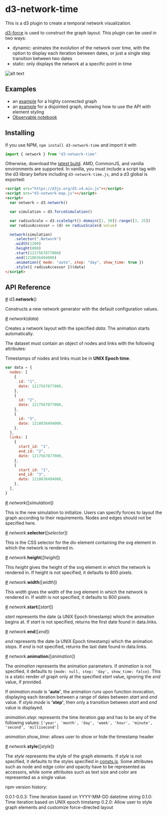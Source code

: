 # d3-network-time

This is a d3 plugin to create a temporal network visualization.

[d3-force](https://github.com/d3/d3-force) is used to construct the graph layout. This plugin can be used in two ways:

- dynamic: animates the evolution of the network over time, with the option to display each iteration between dates, or just a single step transition between two dates
- static: only displays the network at a specific point in time

![alt text](https://github.com/dianaow/d3-network-time/raw/master/d3-network-time-gif.gif "Example GIF")

## Examples

- an [example](https://github.com/dianaow/d3-network-time/blob/master/example/index.html) for a highly connected graph
- an [example](https://github.com/dianaow/d3-network-time/blob/master/example/index1.html) for a disjointed graph, showing how to use the API with element styling
- [Observable notebook](https://observablehq.com/@dianaow/temporal-network-visualization/3)

## Installing

If you use NPM, `npm install d3-network-time` and import it with

```js
import { network } from "d3-network-time"
```

Otherwise, download the [latest build](https://github.com/dianaow/d3-network-time/tree/master/build). AMD, CommonJS, and vanilla environments are supported. In vanilla, you must include a script tag with the d3 library before including `d3-network-time.js`, and a d3 global is exported:

```html
<script src="https://d3js.org/d3.v4.min.js"></script>
<script src="d3-network-map.js"></script>
<script>
  var network = d3.network()

  var simulation = d3.forceSimulation()

  var radiusScale = d3.scaleSqrt().domain([1, 50]).range([3, 25])
  var radiusAccessor = (d) => radiusScale(d.value)

  network(simulation)
    .selector(".Network")
    .width(1200)
    .height(800)
    .start(1217567877000)
    .end(1218036494000)
    .animation({ mode: "auto", step: "day", show_time: true })
    .style({ radiusAccessor })(data)
</script>
```

## API Reference

<a href="#network" name="network">#</a> d3.<b>network</b>()

Constructs a new network generator with the default configuration values.

<a href="#_network" name="_network">#</a> <i>network</i>(<i>data</i>)

Creates a network layout with the specified _data_. The animation starts automatically.

The dataset must contain an object of nodes and links with the following attributes:

Timestamps of nodes and links must be in <b>UNIX Epoch time</b>.

```js
var data = {
  nodes: [
    {
      id: "1",
      date: 1217567877000,
    },
    {
      id: "2",
      date: 1217567877000,
    },
    {
      id: "3",
      date: 1218036494000,
    },
  ],
  links: [
    {
      start_id: "1",
      end_id: "2",
      date: 1217567877000,
    },
    {
      start_id: "1",
      end_id: "3",
      date: 1218036494000,
    },
  ],
}
```

<a href="#network" name="network">#</a> <i>network</i>([<i>simulation</i>])

This is the new simulation to initialize. Users can specify forces to layout the graph according to their requirements. Nodes and edges should not be specified here.

<a href="#network_selector" name="network_selector">#</a> <i>network</i>.<b>selector</b>([<i>selector</i>])

This is the CSS selector for the div element containing the svg element in which the network is rendered in.

<a href="#network_height" name="network_height">#</a> <i>network</i>.<b>height</b>([<i>height</i>])

This _height_ gives the height of the svg element in which the network is rendered in. If height is not specified, it defaults to 800 pixels.

<a href="#network_width" name="network_width">#</a> <i>network</i>.<b>width</b>([<i>width</i>])

This _width_ gives the width of the svg element in which the network is rendered in. If width is not specified, it defaults to 800 pixels.

<a href="#network_start" name="network_start">#</a> <i>network</i>.<b>start</b>([<i>start</i>])

_start_ represents the date (a UNIX Epoch timestamp) which the animation begins at. If _start_ is not specified, returns the first date found in data.links.

<a href="#network_end" name="network_end">#</a> <i>network</i>.<b>end</b>([<i>end</i>])

_end_ represents the date (a UNIX Epoch timestamp) which the animation stops. If _end_ is not specified, returns the last date found in data.links.

<a href="#network_animation" name="network_">#</a> <i>network</i>.<b>animation</b>([<i>animation</i>])

The _animation_ represents the animation parameters. If _animation_ is not specified, it defaults to `{mode: null, step: 'day', show_time: false}`. This is a static render of graph only at the specified _start_ value, ignoring the _end_ value, if provided.

If _animation.mode_ is <b>'auto'</b>, the animation runs upon function invocation, displaying each iteration between a range of dates between _start_ and _end_ value. If _style.mode_ is <b>'step'</b>, then only a transition between _start_ and _end_ value is displayed.

_animation.step_: represents the time iteration gap and has to be any of the following values: `['year', 'month', 'day', 'week', 'hour', 'minute', 'second', 'millisecond']`

_animation.show_time_: allows user to show or hide the timestamp header

<a href="#network_style" name="network_">#</a> <i>network</i>.<b>style</b>([<i>style</i>])

The _style_ represents the style of the graph elements. If _style_ is not specified, it defaults to the styles specified in [consts.js](https://github.com/dianaow/d3-network-time/blob/master/src/consts.js). Some attributes such as node and edge color and opacity have to be represented as accessors, while some attributes such as text size and color are represented as a single value.

npm version history:

0.0.1-0.0.3: Time iteration based on YYYY-MM-DD datetime string
0.1.0: Time iteration based on UNIX epoch timstamp
0.2.0: Allow user to style graph elements and customize force-directed layout
